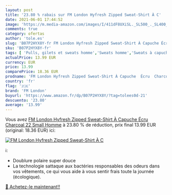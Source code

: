 ```yaml
---
layout: post
title: '23.80 % rabais sur FM London Hyfresh Zipped Sweat-Shirt À C'
date: 2021-06-01 17:44:52
image: 'https://m.media-amazon.com/images/I/411dF8UXiSL._SL500_._SL400_.jpg'
comments: true
category: ofertas
author: 'tole.es'
slug: 'B07P2HYX8Y-fr FM London Hyfresh Zipped Sweat-Shirt À Capuche Écru...'
sku: 'B07P2HYX8Y-fr'
tags: [ 'Pulls, gilets et sweats homme','Sweats homme','Sweats à capuche homme','Vêtements','Vêtements homme','fm london', ]
actualPrice: 13.99 EUR
currency: EUR
price: 13.99
comparePrice: 18.36 EUR
prodname: 'FM London Hyfresh Zipped Sweat-Shirt À Capuche  Écru  Charcoal 22   Small Homme'
country: 'fr'
flag: '🇫🇷'
brand: 'FM London'
buyurl: 'https://www.amazon.fr/dp/B07P2HYX8Y/?tag=tolees0d-21'
descuento: '23.80'
average: '13.99'
---
```


Vous avez [FM London Hyfresh Zipped Sweat-Shirt À Capuche  Écru  Charcoal 22   Small Homme](https://www.amazon.fr/dp/B07P2HYX8Y/?tag=tolees0d-21)  à  23.80 % de réduction, prix final  13.99 EUR (original: 18.36 EUR) ici:

[![FM London Hyfresh Zipped Sweat-Shirt À C](https://m.media-amazon.com/images/I/411dF8UXiSL._SL500_._SL400_.jpg)](https://www.amazon.fr/dp/B07P2HYX8Y/?tag=tolees0d-21)

ℹ️:

- Doublure polaire super douce
- La technologie sattaque aux bactéries responsables des odeurs dans vos vêtements, ce qui vous aide à vous sentir frais toute la journée (écologique).

[🛒 Achetez-le maintenant!!](https://www.amazon.fr/dp/B07P2HYX8Y/?tag=tolees0d-21)
